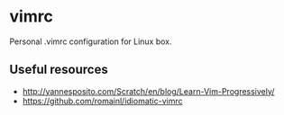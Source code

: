 # vimrc
Personal .vimrc configuration for Linux box.

## Useful resources
* http://yannesposito.com/Scratch/en/blog/Learn-Vim-Progressively/
* https://github.com/romainl/idiomatic-vimrc
